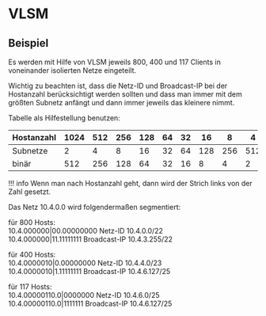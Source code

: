 # VLSM

## Beispiel

Es werden mit Hilfe von VLSM jeweils 800, 400 und 117 Clients in
voneinander isolierten Netze eingeteilt.

Wichtig zu beachten ist, dass die Netz-ID und Broadcast-IP bei der Hostanzahl berücksichtigt werden sollten und dass man immer mit dem größten Subnetz anfängt und dann immer jeweils das kleinere nimmt.

Tabelle als Hilfestellung benutzen:

| Hostanzahl    | 1024 | 512  | 256  | 128  | 64   | 32   | 16   | 8    | 4    | 2    |
|---------------|------|------|------|------|------|------|------|------|------|------|
| Subnetze      | 2    | 4    | 8    | 16   | 32   | 64   | 128  | 256  | 512  | 1024 |
| binär         | 512  | 256  | 128  | 64   | 32   | 16   | 8    | 4    | 2    | 1    |

!!! info
    Wenn man nach Hostanzahl geht, dann wird der Strich links von der Zahl gesetzt.

Das Netz 10.4.0.0 wird folgendermaßen segmentiert:

für 800 Hosts:  
10.4.000000|00.00000000 Netz-ID 10.4.0.0/22  
10.4.000000|11.11111111 Broadcast-IP 10.4.3.255/22

für 400 Hosts:  
10.4.0000010|0.00000000 Netz-ID 10.4.4.0/23  
10.4.0000010|1.11111111 Broadcast-IP 10.4.6.127/25

für 117 Hosts:  
10.4.00000110.0|0000000 Netz-ID 10.4.6.0/25  
10.4.00000110.0|1111111 Broadcast-IP 10.4.6.127/25
